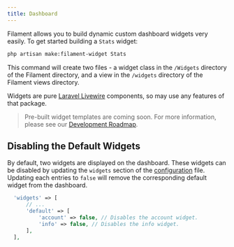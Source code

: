 ```yaml
---
title: Dashboard
---
```


Filament allows you to build dynamic custom dashboard widgets very easily. To get started building a `Stats` widget:

```bash
php artisan make:filament-widget Stats
```

This command will create two files - a widget class in the `/Widgets` directory of the Filament directory, and a view in the `/widgets` directory of the Filament views directory.

Widgets are pure [Laravel Livewire](https://laravel-livewire.com) components, so may use any features of that package.

> Pre-built widget templates are coming soon. For more information, please see our [Development Roadmap](roadmap).

## Disabling the Default Widgets

By default, two widgets are displayed on the dashboard. These widgets can be disabled by updating the `widgets` section of the [configuration](#configuration) file. Updating each entries to `false` will remove the corresponding default widget from the dashboard.

```php
  'widgets' => [
      // ...
      'default' => [
          'account' => false, // Disables the account widget.
          'info' => false, // Disables the info widget.
      ],
  ],
```
